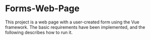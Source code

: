 # Forms-Web-Page

This project is a web page with a user-created form using the Vue framework. The basic requirements have been implemented, and the following describes how to run it.
